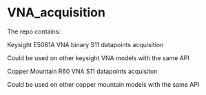 # VNA_acquisition
The repo contains:

Keysight E5061A VNA binary S11 datapoints acquisition

Could be used on other keysight VNA models with the same API

Copper Mountain R60 VNA S11 datapoints acquisiton

Could be used on other copper mountain models with the same API
